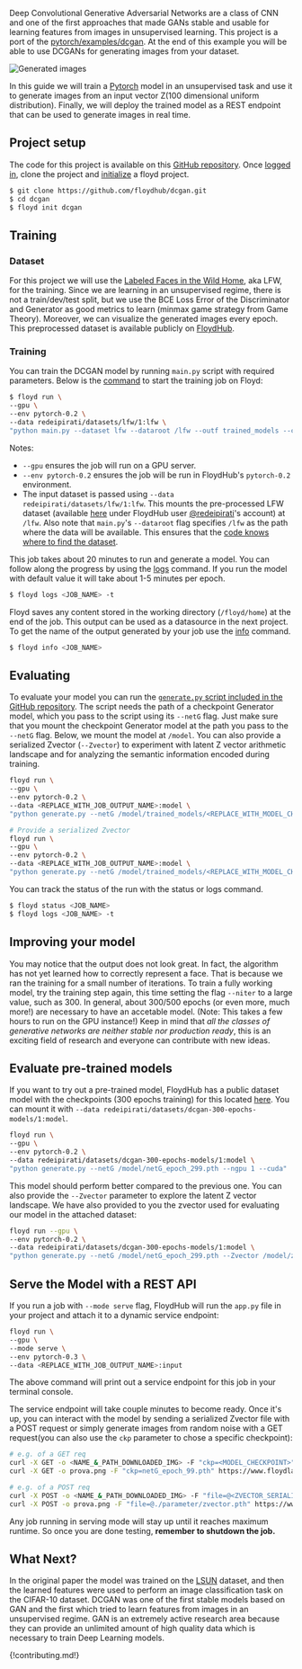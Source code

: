 Deep Convolutional Generative Adversarial Networks are a class of CNN and one
of the first approaches that made GANs stable and usable for learning
features from images in unsupervised learning. This project is a port of the
[pytorch/examples/dcgan](https://github.com/pytorch/examples/tree/master/dcgan).
At the end of this example you will be able to use DCGANs for generating images
from your dataset.

![Generated images](../img/lfw-300epochs.gif)

In this guide we will train a [Pytorch](http://pytorch.org/) model in an
unsupervised task and use it to generate images from an input vector Z(100
dimensional uniform distribution). Finally, we will deploy the trained model as
a REST endpoint that can be used to generate images in real time.

## Project setup

The code for this project is available on this [GitHub
repository](https://github.com/ReDeiPirati/dcgan.git). Once [logged
in](../commands/login), clone the project and [initialize](../commands/init) a
floyd project.

```bash
$ git clone https://github.com/floydhub/dcgan.git
$ cd dcgan
$ floyd init dcgan
```

## Training

### Dataset

For this project we will use the [Labeled Faces in the Wild Home](http://vis-www.cs.umass.edu/lfw/), aka LFW, for the training.
Since we are learning in an unsupervised regime, there is not a train/dev/test split, but we use the BCE Loss Error of the Discriminator and Generator as good metrics to learn (minmax game strategy from Game Theory). Moreover, we can visualize the generated images every epoch.
This preprocessed dataset is available publicly on
[FloydHub](https://www.floydhub.com/redeipirati/datasets/lfw/).

### Training

You can train the DCGAN model by running `main.py` script with required
parameters. Below is the [command](../commands/run) to start the training job on Floyd:

```bash
$ floyd run \
--gpu \
--env pytorch-0.2 \
--data redeipirati/datasets/lfw/1:lfw \
"python main.py --dataset lfw --dataroot /lfw --outf trained_models --cuda --ngpu 1 --niter 20"
```

Notes:

- `--gpu` ensures the job will run on a GPU server.
- `--env pytorch-0.2` ensures the job will be run in FloydHub's `pytorch-0.2`
  environment.
- The input dataset is passed using `--data redeipirati/datasets/lfw/1:lfw`.
  This mounts the pre-processed LFW dataset (available
  [here](https://www.floydhub.com/redeipirati/datasets/lfw/1) under FloydHub
  user [@redeipirati](https://www.floydhub.com/redeipirati)'s account) at
  `/lfw`. Also note that `main.py`'s `--dataroot` flag specifies `/lfw` as the
  path where the data will be available. This ensures that the
  [code knows where to find the dataset](../getstarted/core_concepts/#connecting-code-and-datasets).

This job takes about 20 minutes to run and generate a model. You can follow along the progress
by using the [logs](../commands/logs.md) command. If you run the model with default value it will take about 1-5 minutes per epoch.

```bash
$ floyd logs <JOB_NAME> -t
```

Floyd saves any content stored in the working directory (`/floyd/home`) at the end of the
job. This output can be used as a datasource in the next project. To get the
name of the output generated by your job use the [info](../commands/info.md)
command.

```bash
$ floyd info <JOB_NAME>
```


## Evaluating

To evaluate your model you can run the
[`generate.py` script included in the GitHub repository](https://github.com/ReDeiPirati/dcgan/blob/master/generate.py).
The script needs the path of a checkpoint Generator model, which you pass to
the script using its `--netG` flag. Just make sure that you mount the
checkpoint Generator model at the path you pass to the `--netG` flag. Below, we
mount the model at `/model`. You can also provide a serialized Zvector
(`--Zvector`) to experiment with latent Z vector arithmetic landscape and for
analyzing the semantic information encoded during training.

```bash
floyd run \
--gpu \
--env pytorch-0.2 \
--data <REPLACE_WITH_JOB_OUTPUT_NAME>:model \
"python generate.py --netG /model/trained_models/<REPLACE_WITH_MODEL_CHECKPOINT_PATH> --ngpu 1 --cuda"
```

```bash
# Provide a serialized Zvector
floyd run \
--gpu \
--env pytorch-0.2 \
--data <REPLACE_WITH_JOB_OUTPUT_NAME>:model \
"python generate.py --netG /model/trained_models/<REPLACE_WITH_MODEL_CHECKPOINT_PATH> --Zvector /model/trained_models/<REPLACE_WITH_SERIALIZED_Z_VECTOR_PATH> --ngpu 1 --cuda"
```

You can track the status of the run with the status or logs command.

```bash
$ floyd status <JOB_NAME>
$ floyd logs <JOB_NAME> -t
```


## Improving your model

You may notice that the output does not look great. In fact, the algorithm has
not yet learned how to correctly represent a face.  That is because we ran the
training for a small number of iterations. To train a fully working model, try
the training step again, this time setting the flag `--niter` to a large value,
such as 300. In general, about 300/500 epochs (or even more, much more!) are
necessary to have an accetable model. (Note: This takes a few hours to run on
the GPU instance!)
Keep in mind that *all the classes of generative networks are neither stable
nor production ready*, this is an exciting field of research and everyone can
contribute with new ideas.

## Evaluate pre-trained models

If you want to try out a pre-trained model, FloydHub has a public dataset model
with the checkpoints (300 epochs training) for this located [here](https://www.floydhub.com/redeipirati/datasets/dcgan-300-epochs-models/1). You can mount it with
`--data redeipirati/datasets/dcgan-300-epochs-models/1:model`.

```bash
floyd run \
--gpu \
--env pytorch-0.2 \
--data redeipirati/datasets/dcgan-300-epochs-models/1:model \
"python generate.py --netG /model/netG_epoch_299.pth --ngpu 1 --cuda"
```

This model should perform better compared to the previous one. You can also provide the `--Zvector` parameter to explore the latent Z vector landscape. We have also provided to you the zvector used for evaluating our model in the attached dataset:

```bash
floyd run --gpu \
--env pytorch-0.2 \
--data redeipirati/datasets/dcgan-300-epochs-models/1:model \
"python generate.py --netG /model/netG_epoch_299.pth --Zvector /model/zvector.pth --ngpu 1 --cuda"
```

## Serve the Model with a REST API

If you run a job with `--mode serve`
flag, FloydHub will run the `app.py` file in your project and attach it to a
dynamic service endpoint:

```bash
floyd run \
--gpu \
--mode serve \
--env pytorch-0.3 \
--data <REPLACE_WITH_JOB_OUTPUT_NAME>:input
```

The above command will print out a service endpoint for this job in your terminal console.

The service endpoint will take couple minutes to become ready. Once it's up, you can interact with the model by sending a serialized Zvector file with a POST request or simply generate images from random noise with a GET request(you can also use the `ckp` parameter to chose a specific checkpoint):

```bash
# e.g. of a GET req
curl -X GET -o <NAME_&_PATH_DOWNLOADED_IMG> -F "ckp=<MODEL_CHECKPOINT>" <SERVICE_ENDPOINT>
curl -X GET -o prova.png -F "ckp=netG_epoch_99.pth" https://www.floydlabs.com/serve/redeipirati/projects/dcgan

# e.g. of a POST req
curl -X POST -o <NAME_&_PATH_DOWNLOADED_IMG> -F "file=@<ZVECTOR_SERIALIZED_PATH>" <SERVICE_ENDPOINT>
curl -X POST -o prova.png -F "file=@./parameter/zvector.pth" https://www.floydlabs.com/serve/redeipirati/projects/dcgan
```

Any job running in serving mode will stay up until it reaches maximum runtime. So
once you are done testing, **remember to shutdown the job.**

## What Next?

In the original paper the model was trained on the
[LSUN](http://www.yf.io/p/lsun) dataset, and then the learned features were
used to perform an image classification task on the CIFAR-10 dataset. DCGAN was
one of the first stable models based on GAN and the first which tried to
learn features from images in an unsupervised regime. GAN is an extremely
active research area because they can provide an unlimited amount of high
quality data which is necessary to train Deep Learning models.

{!contributing.md!}
